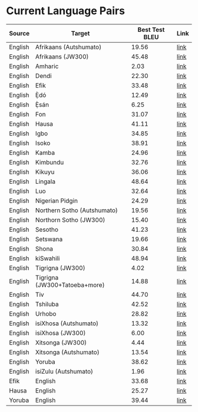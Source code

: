 # Current Language Pairs



| Source | Target | Best Test BLEU | Link |
---------|--------|-----------|------|
| English | Afrikaans (Autshumato) | 19.56 | [link](https://github.com/masakhane-io/masakhane/tree/master/benchmarks/en-af/autshumato-baseline) |
| English | Afrikaans (JW300) | 45.48 | [link](https://github.com/masakhane-io/masakhane/tree/master/benchmarks/en-af/jw300-baseline) |
| English | Amharic | 2.03 | [link](https://github.com/masakhane-io/masakhane/tree/master/benchmarks/en-am/jw300-amharic-baseline) |
| English | Dendi | 22.30 | [link](https://github.com/Jamiil92/masakhane/tree/master/benchmarks/en-ddn/live.bible.is-baseline) |
| English | Efik | 33.48 | [link](https://github.com/masakhane-io/masakhane/tree/master/benchmarks/en-efi/jw300-baseline) |
| English | Ẹ̀dó | 12.49 | [link](https://github.com/masakhane-io/masakhane/tree/master/benchmarks/en-bin/jw300-baseline) |
| English | Ẹ̀sán | 6.25 | [link](https://github.com/masakhane-io/masakhane/tree/master/benchmarks/en-ish/jw300-baseline) |
| English | Fon | 31.07 | [link](https://github.com/masakhane-io/masakhane/tree/master/benchmarks/en-fon/jw300-baseline) |
| English | Hausa | 41.11 | [link](https://github.com/masakhane-io/masakhane/tree/master/benchmarks/en-ha/opus_en_ha_baseline) |
| English | Igbo | 34.85 | [link](https://github.com/masakhane-io/masakhane/tree/master/benchmarks/en-ig/jw300-baseline) |
| English | Isoko | 38.91 | [link](https://github.com/masakhane-io/masakhane/tree/master/benchmarks/en-iso/jw300-baseline) |
| English | Kamba | 24.96 | [link](https://github.com/masakhane-io/masakhane/tree/master/benchmarks/en-kam/jw300-baseline) |
| English | Kimbundu | 32.76 | [link](https://github.com/masakhane-io/masakhane/tree/master/benchmarks/en-kmb/jw300-baseline) |
| English | Kikuyu | 36.06  | [link](https://github.com/masakhane-io/masakhane/tree/master/benchmarks/en-ki/jw300-baseline) |  
| English | Lingala | 48.64 | [link](https://github.com/masakhane-io/masakhane/tree/master/benchmarks/en-ln/jw300-baseline) |
| English | Luo | 32.64 | [link](https://github.com/masakhane-io/masakhane/tree/master/benchmarks/en-luo/jw300-baseline) |
| English | Nigerian Pidgin |  24.29   | [link](https://github.com/masakhane-io/masakhane/tree/master/benchmarks/en-pcm/jw300-baseline) |
| English | Northern Sotho (Autshumato) | 19.56  | [link](https://github.com/masakhane-io/masakhane/tree/master/benchmarks/en-nso/autshumato-baseline) |
| English | Northorn Sotho (JW300) | 15.40 | [link](https://github.com/masakhane-io/masakhane/tree/master/benchmarks/en-nso/jw300-baseline) |
| English | Sesotho  | 41.23 | [link](https://github.com/masakhane-io/masakhane/tree/master/benchmarks/en-st)
| English | Setswana |  19.66   | [link](https://github.com/masakhane-io/masakhane/tree/master/benchmarks/en-tn/autshumato-baseline) |
| English | Shona | 30.84  | [link](https://github.com/masakhane-io/masakhane/tree/master/benchmarks/en-sn/jw300-shona-baseline) |
| English | kiSwahili | 48.94  | [link](https://github.com/masakhane-io/masakhane/tree/master/benchmarks/en-sw/jw300-baseline) |
| English | Tigrigna (JW300) | 4.02 | [link](https://github.com/masakhane-io/masakhane/tree/master/benchmarks/en-ti/jw300-tigrigna-baseline) |
| English | Tigrigna (JW300+Tatoeba+more) | 14.88  | [link](https://github.com/masakhane-io/masakhane/tree/master/benchmarks/en-ti/tigmix-baseline) |
| English | Tiv | 44.70 | [link](https://github.com/masakhane-io/masakhane/tree/master/benchmarks/en-tiv/jw300-baseline) |
| English | Tshiluba | 42.52 | [link](https://github.com/masakhane-io/masakhane/tree/master/benchmarks/en-lua/jw300-baseline) |
| English | Urhobo |  28.82   | [link](https://github.com/masakhane-io/masakhane/tree/master/benchmarks/en-urh/jw300-baseline) |
| English | isiXhosa (Autshumato) | 13.32 | [link](https://github.com/masakhane-io/masakhane/tree/master/benchmarks/en-xh/autshumato-baseline) |
| English | isiXhosa (JW300) | 6.00 | [link](https://github.com/masakhane-io/masakhane/tree/master/benchmarks/en-xh/jw300-baseline) |
| English | Xitsonga (JW300) |  4.44   | [link](https://github.com/masakhane-io/masakhane/tree/master/benchmarks/en-ts) |
| English | Xitsonga (Autshumato) | 13.54 | [link](https://github.com/masakhane-io/masakhane/tree/master/benchmarks/en-ts/autshumato-baseline) |
| English | Yoruba |  38.62   | [link](https://github.com/masakhane-io/masakhane/tree/master/benchmarks/en-yo/jw300-baseline-improve) |
| English | isiZulu (Autshumato) |  1.96   | [link](https://github.com/masakhane-io/masakhane/tree/master/benchmarks/en-zu/autshumato-baseline) |
| Efik | English | 33.68 | [link](https://github.com/masakhane-io/masakhane/tree/master/benchmarks/efi-en/jw300-baseline) |
| Hausa | English | 25.27 | [link](https://github.com/masakhane-io/masakhane/tree/master/benchmarks/ha-en/opus_ha_en_baseline) |
| Yoruba  | English |  39.44   | [link](https://github.com/masakhane-io/masakhane/tree/master/benchmarks/yo-en/jw300-baseline) |
